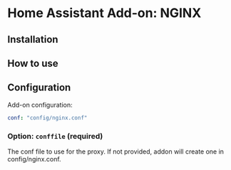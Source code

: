 # Home Assistant Add-on: NGINX

## Installation


## How to use


## Configuration

Add-on configuration:

```yaml
conf: "config/nginx.conf"
```

### Option: `conffile` (required)

The conf file to use for the proxy. If not provided, addon will create one in config/nginx.conf.
